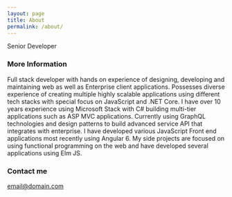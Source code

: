 ```yaml
---
layout: page
title: About
permalink: /about/
---
```


Senior Developer 

### More Information

Full stack developer with hands on experience of designing, developing and maintaining web as well as Enterprise client applications. Possesses diverse experience of creating multiple highly scalable applications using different tech stacks with special focus on JavaScript and .NET Core. I have over 10 years experience using Microsoft Stack with C# building multi-tier applications such as ASP MVC applications.  Currently using GraphQL technologies and design patterns to build advanced service API that integrates with enterprise. I have developed various JavaScript Front end applications most recently using Angular 6.
My side projects are focused on using functional programming on the web and have developed several applications using Elm JS.


### Contact me

[email@domain.com](mailto:chynologic@outlook.com)